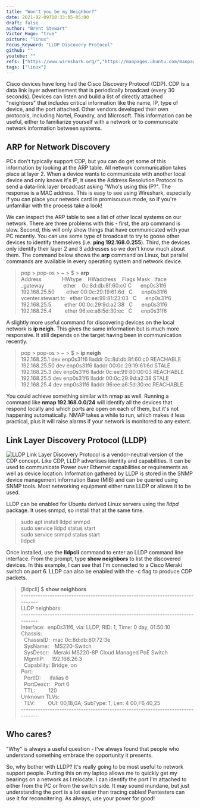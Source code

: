 ```yaml
---
title: "Won't you be my Neighbor?"
date: 2021-02-09T18:33:05-05:00
draft: false
author: "Brent Stewart"
Victor_Hugo: "true"
picture: "linux"
Focus_Keyword: "LLDP Discovery Protocol"
github: ""
youtube: ""
refs: ["https://www.wireshark.org/","https://manpages.ubuntu.com/manpages/bionic/man8/lldpcli.8.html"]
tags: ["linux"]
---
```


Cisco devices have long had the Cisco Discovery Protocol (CDP).  CDP is a data link layer advertisement that is periodically broadcast (every 30 seconds).  Devices can listen and build a list of directly attached "neighbors" that includes critical information like the name, IP, type of device, and the port attached.  Other vendors developed their own protocols, including Nortel, Foundry, and Microsoft.  This information can be useful, either to familiarize yourself with a network or to communicate network information between systems.

## ARP for Network Discovery

PCs don't typically support CDP, but you can do get some of this information by looking at the ARP table.  All network communication takes place at layer 2. When a device wants to communicate with another local device and only knows it's IP, it uses the Address Resolution Protocol to send a data-link layer broadcast asking "Who's using this IP?".  The response is a MAC address.  This is easy to see using Wireshark, especially if you can place your network card in promiscuous mode, so if you're unfamiliar with the process take a look!

We can inspect the ARP table to see a list of other local systems on our network.  There are three problems with this - first, the arp command is slow. Second, this will only show things that have communicated with your PC recently.  You can use some type of broadcast to try to goose other devices to identify themselves (i.e. __ping 192.168.0.255__).  Third, the devices only identify their layer 2 and 3 addresses so we don't know much about them.  The command below shows the __arp__ command on Linux, but parallel commands are available in every operating system and network device.

> pop > pop-os > ~ > $ >  __arp__  
Address              HWtype    HWaddress    Flags Mask             Iface  
> _gateway             ether    0c:8d:db:8f:60:c0   C      enp0s31f6  
> 192.168.25.50        ether    00:0c:29:19:61:6d     C      enp0s31f6  
> vcenter.stewart.tc   ether    0c:ee:99:81:23:03   C      enp0s31f6  
> 192.168.25.5         ether    00:0c:29:9d:a2:38   C      enp0s31f6  
> 192.168.25.4         ether    96:ee:a6:5d:30:ec   C      enp0s31f6  

A slightly more useful command for discovering devices on the local network is __ip neigh__.  This gives the same information but is much more responsive.  It still depends on the target having been in communication recently.

> pop > pop-os > ~ > $ > __ip neigh__  
> 192.168.25.1 dev enp0s31f6 lladdr 0c:8d:db:8f:60:c0 REACHABLE  
> 192.168.25.50 dev enp0s31f6 lladdr 00:0c:29:19:61:6d STALE  
> 192.168.25.3 dev enp0s31f6 lladdr 0c:ee:99:80:00:03 REACHABLE  
> 192.168.25.5 dev enp0s31f6 lladdr 00:0c:29:9d:a2:38 STALE  
> 192.168.25.4 dev enp0s31f6 lladdr 96:ee:a6:5d:30:ec REACHABLE  

You could achieve something similar with nmap as well.  Running a command like __nmap 192.168.0.0/24__ will identify all the devices that respond locally and which ports are open on each of them, but it's not happening automatically.  NMAP takes a while to run, which makes it less practical, plus it will raise alarms if your network is monitored to any extent.

## Link Layer Discovery Protocol (LLDP)
![LLDP](/lldp.jpeg#floatright)
Link Layer Discovery Protocol is a vendor-neutral version of the CDP concept.  Like CDP, LLDP advertises identity and capabilities.  It can be used to communicate Power over Ethernet capabilities or requirements as well as device location.  Information gathered by LLDP is stored in the SNMP device management information Base (MIB) and can be queried using SNMP tools.  Most networking equipment either runs LLDP or allows it to be used.

LLDP can be enabled for Ubuntu derived Linux servers using the _lldpd_ package.  It uses snmpd, so install that at the same time.

> sudo apt install lldpd snmpd  
> sudo service lldpd status start  
> sudo service snmpd status start  
> lldpcli

Once installed, use the __lldpcli__ command to enter an LLDP command line interface.  From the prompt, type __show neighbors__ to list the discovered devices.  In this example, I can see that I'm connected to a Cisco Meraki switch on port 6.  LLDP can also be enabled with the -c flag to produce CDP packets.
> [lldpcli] $ __show neighbors__  
> \-------------------------------------------------------------------------------  
> LLDP neighbors:  
> \-------------------------------------------------------------------------------  
> Interface:  enp0s31f6, via: LLDP, RID: 1, Time: 0 day, 01:50:10  
> Chassis:       
>  ChassisID:  mac 0c:8d:db:80:72:3e  
>  SysName:    MS220-Switch  
  SysDescr:   Meraki MS220-8P Cloud Managed PoE Switch  
  MgmtIP:     192.168.26.3  
  Capability: Bridge, on  
Port:          
  PortID:      ifalias 6  
  PortDescr:   Port 6  
  TTL:         120  
Unknown TLVs:  
  TLV:         OUI: 00,18,0A, SubType: 1, Len: 4 00,F6,40,25  
> \-------------------------------------------------------------------------------

## Who cares?

"Why" is always a useful question - I've always found that people who understand something embrace the opportunity it presents.  

So, why bother with LLDP?  It's really going to be most useful to network support people.  Putting this on my laptop allows me to quickly get my bearings on a network as I relocate.  I can identify the port I'm attached to either from the PC or from the switch side.  It may sound mundane, but just understanding the port is a lot easier than tracing cables!  Pentesters can use it for reconoitering.  As always, use your power for good!